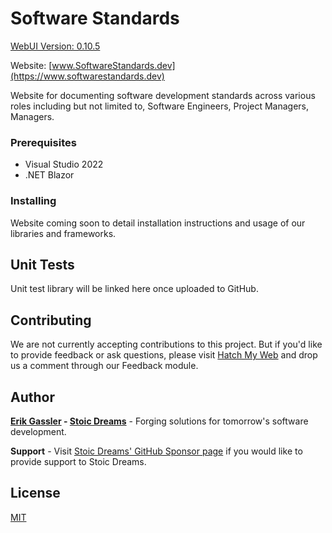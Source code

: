 # Software Standards

[WebUI Version: 0.10.5](https://github.com/StoicDreams/RustWebUI)

Website: [www.SoftwareStandards.dev](https://www.softwarestandards.dev)

Website for documenting software development standards across various roles including but not limited to, Software Engineers, Project Managers, Managers.

### Prerequisites

* Visual Studio 2022
* .NET Blazor

### Installing

Website coming soon to detail installation instructions and usage of our libraries and frameworks.

## Unit Tests

Unit test library will be linked here once uploaded to GitHub.

## Contributing

We are not currently accepting contributions to this project. But if you'd like to provide feedback or ask questions, please visit [Hatch My Web](https://www.stoicdreams.com/home) and drop us a comment through our Feedback module.

## Author

**[Erik Gassler](https://www.erikgassler.com) - [Stoic Dreams](https://www.stoicdreams.com)** - Forging solutions for tomorrow's software development.

**Support** - Visit [Stoic Dreams' GitHub Sponsor page](https://github.com/sponsors/StoicDreams) if you would like to provide support to Stoic Dreams.

## License

[MIT](LICENSE)
